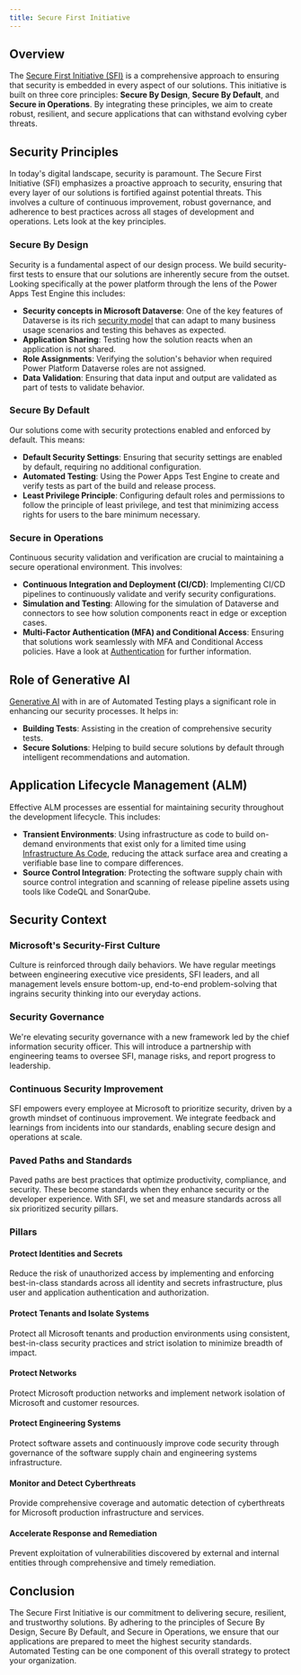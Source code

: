 ```yaml
---
title: Secure First Initiative
---
```


## Overview
The [Secure First Initiative (SFI)](https://www.microsoft.com/trust-center/security/secure-future-initiative) is a comprehensive approach to ensuring that security is embedded in every aspect of our solutions. This initiative is built on three core principles: **Secure By Design**, **Secure By Default**, and **Secure in Operations**. By integrating these principles, we aim to create robust, resilient, and secure applications that can withstand evolving cyber threats.

## Security Principles
In today's digital landscape, security is paramount. The Secure First Initiative (SFI) emphasizes a proactive approach to security, ensuring that every layer of our solutions is fortified against potential threats. This involves a culture of continuous improvement, robust governance, and adherence to best practices across all stages of development and operations. Lets look at the key principles.

### Secure By Design
Security is a fundamental aspect of our design process. We build security-first tests to ensure that our solutions are inherently secure from the outset. Looking specifically at the power platform through the lens of the Power Apps Test Engine this includes:

- **Security concepts in Microsoft Dataverse**: One of the key features of Dataverse is its rich [security model](https://learn.microsoft.com/power-platform/admin/wp-security-cds) that can adapt to many business usage scenarios and testing this behaves as expected. 
- **Application Sharing**: Testing how the solution reacts when an application is not shared.
- **Role Assignments**: Verifying the solution's behavior when required Power Platform Dataverse roles are not assigned.
- **Data Validation**: Ensuring that data input and output are validated as part of tests to validate behavior.

### Secure By Default

Our solutions come with security protections enabled and enforced by default. This means:

- **Default Security Settings**: Ensuring that security settings are enabled by default, requiring no additional configuration.
- **Automated Testing**: Using the Power Apps Test Engine to create and verify tests as part of the build and release process.
- **Least Privilege Principle**: Configuring default roles and permissions to follow the principle of least privilege, and test that minimizing access rights for users to the bare minimum necessary.

### Secure in Operations

Continuous security validation and verification are crucial to maintaining a secure operational environment. This involves:

- **Continuous Integration and Deployment (CI/CD)**: Implementing CI/CD pipelines to continuously validate and verify security configurations.
- **Simulation and Testing**: Allowing for the simulation of Dataverse and connectors to see how solution components react in edge or exception cases.
- **Multi-Factor Authentication (MFA) and Conditional Access**: Ensuring that solutions work seamlessly with MFA and Conditional Access policies. Have a look at [Authentication](../discussion/authentication.md) for further information.

## Role of Generative AI

[Generative AI](../discussion/generative-ai.md) with in are of Automated Testing plays a significant role in enhancing our security processes. It helps in:

- **Building Tests**: Assisting in the creation of comprehensive security tests.
- **Secure Solutions**: Helping to build secure solutions by default through intelligent recommendations and automation.

## Application Lifecycle Management (ALM)

Effective ALM processes are essential for maintaining security throughout the development lifecycle. This includes:

- **Transient Environments**: Using infrastructure as code to build on-demand environments that exist only for a limited time using [Infrastructure As Code](../examples/coe-kit-infrastructure-as-code.md), reducing the attack surface area and creating a verifiable base line to compare differences.
- **Source Control Integration**: Protecting the software supply chain with source control integration and scanning of release pipeline assets using tools like CodeQL and SonarQube.

## Security Context

### Microsoft's Security-First Culture

Culture is reinforced through daily behaviors. We have regular meetings between engineering executive vice presidents, SFI leaders, and all management levels ensure bottom-up, end-to-end problem-solving that ingrains security thinking into our everyday actions.

### Security Governance
We're elevating security governance with a new framework led by the chief information security officer. This will introduce a partnership with engineering teams to oversee SFI, manage risks, and report progress to leadership.

### Continuous Security Improvement
SFI empowers every employee at Microsoft to prioritize security, driven by a growth mindset of continuous improvement. We integrate feedback and learnings from incidents into our standards, enabling secure design and operations at scale.

### Paved Paths and Standards
Paved paths are best practices that optimize productivity, compliance, and security. These become standards when they enhance security or the developer experience. With SFI, we set and measure standards across all six prioritized security pillars.

### Pillars

#### Protect Identities and Secrets
Reduce the risk of unauthorized access by implementing and enforcing best-in-class standards across all identity and secrets infrastructure, plus user and application authentication and authorization.

#### Protect Tenants and Isolate Systems
Protect all Microsoft tenants and production environments using consistent, best-in-class security practices and strict isolation to minimize breadth of impact.

#### Protect Networks
Protect Microsoft production networks and implement network isolation of Microsoft and customer resources.

#### Protect Engineering Systems
Protect software assets and continuously improve code security through governance of the software supply chain and engineering systems infrastructure.

#### Monitor and Detect Cyberthreats
Provide comprehensive coverage and automatic detection of cyberthreats for Microsoft production infrastructure and services.

#### Accelerate Response and Remediation
Prevent exploitation of vulnerabilities discovered by external and internal entities through comprehensive and timely remediation.

## Conclusion
The Secure First Initiative is our commitment to delivering secure, resilient, and trustworthy solutions. By adhering to the principles of Secure By Design, Secure By Default, and Secure in Operations, we ensure that our applications are prepared to meet the highest security standards. Automated Testing can be one component of this overall strategy to protect your organization.
